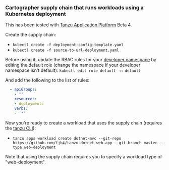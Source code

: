 ### Cartographer supply chain that runs workloads using a Kubernetes deployment

This has been tested with [Tanzu Application Platform](https://docs.vmware.com/en/VMware-Tanzu-Application-Platform/index.html) Beta 4.

Create the supply chain:

* `kubectl create -f deployment-config-template.yaml`
* `kubectl create -f source-to-url-deployment.yaml`

Before using it, update the RBAC rules for your [developer namespace](https://docs.vmware.com/en/VMware-Tanzu-Application-Platform/0.4/tap/GUID-install-components.html#set-up-developer-namespaces-to-use-installed-packages-43) by editing the default role (change the namespace if your developer namespace isn't default):
`kubectl edit role default -n default`

And add the following to the list of rules:
```yaml
  - apiGroups:
    - ""
    resources:
    - deployments
    verbs:
    - '*'
```

Now you're ready to create a workload that uses the supply chain (requires the [tanzu CLI](https://docs.vmware.com/en/VMware-Tanzu-Application-Platform/0.3/tap-0-3/GUID-install-general.html#cli-and-plugin)):

* `tanzu apps workload create dotnet-mvc --git-repo https://github.com/fjb4/tanzu-dotnet-web-app --git-branch master --type web-deployment`

Note that using the supply chain requires you to specify a workload type of "web-deployment".
